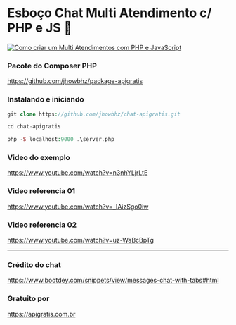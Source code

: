 # Esboço Chat Multi Atendimento c/ PHP e JS 🚀

[![Como criar um Multi Atendimentos com PHP e JavaScript](https://img.youtube.com/vi/n3nhYLjrLtE/0.jpg)](https://www.youtube.com/watch?v=n3nhYLjrLtE)

### Pacote do Composer PHP
https://github.com/jhowbhz/package-apigratis

### Instalando e iniciando
```php
git clone https://github.com/jhowbhz/chat-apigratis.git
```

```php
cd chat-apigratis
```

```php
php -S localhost:9000 .\server.php
```

### Video do exemplo
https://www.youtube.com/watch?v=n3nhYLjrLtE

### Video referencia 01
https://www.youtube.com/watch?v=_IAizSgo0iw

### Video referencia 02
https://www.youtube.com/watch?v=uz-WaBcBpTg
**********

### Crédito do chat
https://www.bootdey.com/snippets/view/messages-chat-with-tabs#html

### Gratuito por
https://apigratis.com.br
